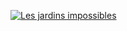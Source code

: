 [![Les jardins impossibles](https://img.youtube.com/vi/https://youtu.be/4LOKFvfSP28/0.jpg)](http://www.youtube.com/watch?v=https://youtu.be/4LOKFvfSP28)
